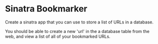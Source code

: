 # Sinatra Bookmarker

Create a sinatra app that you can use to store a list of URLs in a database. 

You should be able to create a new 'url' in the a database table from the web, and view a list of all of your bookmarked URLs. 

